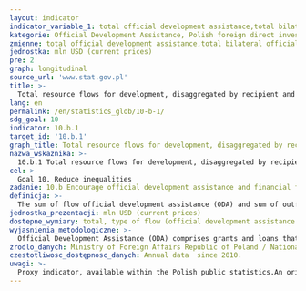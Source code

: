 ```yaml
---
layout: indicator
indicator_variable_1: total official development assistance,total bilateral official development assistance,bilateral official development assistance for least developed countries (LDC),bilateral official development assistance for other low income countries (LIC),bilateral official development assistance for lower middle income countries (LMIC),bilateral official development assistance for upper middle income countries (UMIC),total Polish foreign direct investments,Polish foreign direct investments for least developed countries (LDC),Polish foreign direct investments for other low income countries (LIC),Polish foreign direct investments for lower middle income countries (LMIC),Polish foreign direct investments for upper middle income countries (UMIC)
kategorie: Official Development Assistance, Polish foreign direct investments
zmienne: total official development assistance,total bilateral official development assistance,bilateral official development assistance for least developed countries (LDC),bilateral official development assistance for other low income countries (LIC),bilateral official development assistance for lower middle income countries (LMIC),bilateral official development assistance for upper middle income countries (UMIC);total Polish foreign direct investments,Polish foreign direct investments for least developed countries (LDC),Polish foreign direct investments for other low income countries (LIC),Polish foreign direct investments for lower middle income countries (LMIC),Polish foreign direct investments for upper middle income countries (UMIC)
jednostka: mln USD (current prices)
pre: 2
graph: longitudinal
source_url: 'www.stat.gov.pl'
title: >-
  Total resource flows for development, disaggregated by recipient and donor countries and type of flow (e.g. official development assistance, foreign direct investment and other flows)
lang: en
permalink: /en/statistics_glob/10-b-1/
sdg_goal: 10
indicator: 10.b.1
target_id: '10.b.1'
graph_title: Total resource flows for development, disaggregated by recipient and donor countries and type of flow (e.g. official development assistance, foreign direct investment and other flows)
nazwa_wskaznika: >-
  10.b.1 Total resource flows for development, disaggregated by recipient and donor countries and type of flow (e.g. official development assistance, foreign direct investment and other flows)
cel: >-
  Goal 10. Reduce inequalities
zadanie: 10.b Encourage official development assistance and financial flows, including foreign direct investment, to States where the need is greatest, in particular least developed countries, African countries, small island developing States and landlocked developing countries, in accordance with their national plans and programmes
definicja: >-
  The sum of flow official development assistance (ODA) and sum of outflow of capital from Polish foreign direct investments (FDI), expressed in mln PLN.
jednostka_prezentacji: mln USD (current prices)
dostepne_wymiary: total, type of flow (official development assistance and foreign direct investment), countries by income groups
wyjasnienia_metodologiczne: >-
  Official Development Assistance (ODA) comprises grants and loans that are provided by government agencies or international organizations to promote the economic development and welfare of developing countries. In order for loans to qualify as ODA, they need to comprise a grant element of at least: 45% of the total amount for LDCs and other LICs (calculated at the discount rate of 9%), 15% for LMICs (calculated at the discount rate of 7%), 10% for UMICs (calculated at the discount rate of 6%). ODA also includes technical assistance that aims at developing human resources and raising qualifications as well as technical and productive capacity of the developing countries. Technical assistance consists in, i. a., conveying knowledge and experience in the form of training, sending experts and commencing research and/ or covering its resultant cost.No military equipment or services are reportable as ODA.Moreover, it is also required that a partner country benefitting from assistance is on the OECD DAC (Development Assistance Committee) list of ODA recipients.Depending on the form of its realisation, development assistance might be distinguished into: bilateral assistance which is undertaken by the donor country directly in the partner country or by an international organisation as earmarked contribution to the partner country or as a contribution for a specific programme/ fund managed by the organisation, multilateral assistance, which is provided as a contribution to the general budgets of international organisations whose list is updated annually by the OECD-DAC Secretariat. Due to the current revision of ODA, it is expected that from 2018 the indicator will be presented as a grant equivalent including only the grant element multiplied by the value of a given flow. As a result, there will be no differentiation into net and gross ODA. Additionally, some methodological activities are being conducted to incorporate other flows into ODA, such as mobilised amount of money by the public sector from the private sector instruments. Furthermore, an alternative to ODA, TOSSD (Total Official Support for Sustainable Development) is being developed as an instrument for measuring means for SDGs implementation.Official Development Assistance in Poland is provided in accordance with the Development Cooperation Act of 16th September 2011 (Journal of Laws of 2011, No 234, item 1386). Polish development cooperation is based on the Multiannual Development Cooperation Programme, developed for a minimum period of four years. In accordance with the document, the development cooperation includes all the actions undertaken by the government administrative bodies in order to provide the developing countries with development assistance and humanitarian aid as well as the implementation of educational actions for raising awareness and better understanding of global issues and interdependencies.The development cooperation in Poland is coordinated by the Ministry of Foreign Affairs that has devised Multiannual Development Cooperation Programme for 2016-2020 in accordance with which the focus of Polish development cooperation has been placed on Eastern Partnership countries (Belarus, Georgia, Moldova, Ukraine) as well as Africa, Asia and Middle East (Ethiopia, Kenya, Senegal and Tanzania, Myanmar and Palestine).Polish development cooperation supports strengthening the rule of law, decentralization reforms and combat against corruption as well as human and civil rights compliance. Its main objectives cover the improvement of health care, better access to education and support for entrepreneurship and agriculture as well as natural environment protection including natural disasters prevention. Activities included in the programme are financed with the resources from the Ministry of Foreign Affairs, target reserve of the state budget, designed for the development cooperation, and from the funds of other ministries.Foreign direct investment is, in another way, capital flows across national borders involving the purchase of an existing enterprise or creation of a new company by a foreign investor, which means that the foreign investor becomes a co-owner or owner of the enterprise operating in the given country.Foreign direct investment is a longterm cooperation, which is a reflection of the lasting interest of the investor.Investments are financial assets, real estates or intangible fixed assets, which are not used by the given unit, but have been acquired in order to achieve economic benefits. They mean the expenses incurred for increasing the stock of productive capital, which unit has. Direct investment reflects long-term investment of an organization owned by a resident of one economy (direct investor) in an organization owned by a resident of other economy (direct investment company) and includes transactions between the two.(+) signifies Polish capital outflows abroad(-) signifies the withdrawal of Polish capital from abroad
zrodlo_danych: Ministry of Foreign Affairs Republic of Poland / National Bank of Poland
czestotliwosc_dostępnosc_danych: Annual data  since 2010.
uwagi: >-
  Proxy indicator, available within the Polish public statistics.An original indicator, adopted by the UN for monitoring target 10.b of the 2030 Agenda is 10.b.1 Total resource flows for development, disaggregated by recipient and donor countries and type of flow (e.g. official development assistance, foreign direct investment and other flows).
---
```

